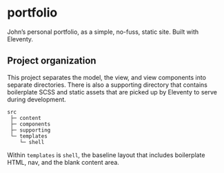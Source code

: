# portfolio
John’s personal portfolio, as a simple, no-fuss, static site. Built with Eleventy.

## Project organization
This project separates the model, the view, and view components into separate directories. There is also a supporting directory that contains boilerplate SCSS and static assets that are picked up by Eleventy to serve during development.

```
src
 ├─ content
 ├─ components
 ├─ supporting
 └─ templates
    └─ shell
```

Within `templates` is `shell`, the baseline layout that includes boilerplate HTML, nav, and the blank content area.
